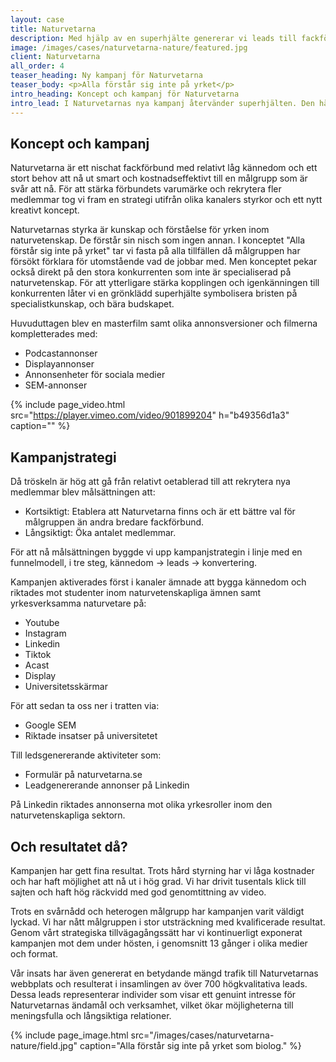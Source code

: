 ```yaml
---
layout: case
title: Naturvetarna
description: Med hjälp av en superhjälte genererar vi leads till fackförbundet Naturvetarna.
image: /images/cases/naturvetarna-nature/featured.jpg
client: Naturvetarna
all_order: 4
teaser_heading: Ny kampanj för Naturvetarna
teaser_body: <p>Alla förstår sig inte på yrket</p>
intro_heading: Koncept och kampanj för Naturvetarna
intro_lead: I Naturvetarnas nya kampanj återvänder superhjälten. Den här gången till en åker. Hur kan det generera leads?  
---
```


## Koncept och kampanj

Naturvetarna är ett nischat fackförbund med relativt låg kännedom och ett stort behov att nå ut smart och kostnadseffektivt till en målgrupp som är svår att nå. För att stärka förbundets varumärke och rekrytera fler medlemmar tog vi fram en strategi utifrån olika kanalers styrkor och ett nytt kreativt koncept.

Naturvetarnas styrka är kunskap och förståelse för yrken inom naturvetenskap. De förstår sin nisch som ingen annan. I konceptet "Alla förstår sig inte på yrket" tar vi fasta på alla tillfällen då målgruppen har försökt förklara för utomstående vad de jobbar med. Men konceptet pekar också direkt på den stora konkurrenten som inte är specialiserad på naturvetenskap. För att ytterligare stärka kopplingen och igenkänningen till konkurrenten låter vi en grönklädd superhjälte symbolisera bristen på specialistkunskap, och bära budskapet.

Huvuduttagen blev en masterfilm samt olika annonsversioner och filmerna kompletterades med: 

- Podcastannonser
- Displayannonser 
- Annonsenheter för sociala medier 
- SEM-annonser 

{%
  include page_video.html
  src="https://player.vimeo.com/video/901899204"
  h="b49356d1a3"
  caption=""
%}

## Kampanjstrategi
Då tröskeln är hög att gå från relativt oetablerad till att rekrytera nya medlemmar blev målsättningen att: 

- Kortsiktigt: Etablera att Naturvetarna finns och är ett bättre val för målgruppen än andra bredare fackförbund.
- Långsiktigt: Öka antalet medlemmar.

För att nå målsättningen byggde vi upp kampanjstrategin i linje med en funnelmodell, i tre steg, kännedom → leads → konvertering.  

Kampanjen aktiverades först i kanaler ämnade att bygga kännedom och riktades mot studenter inom naturvetenskapliga ämnen samt yrkesverksamma naturvetare på: 

- Youtube
- Instagram
- Linkedin
- Tiktok
- Acast
- Display
- Universitetsskärmar

För att sedan ta oss ner i tratten via: 

- Google SEM
- Riktade insatser på universitetet

Till ledsgenererande aktiviteter som:

- Formulär på naturvetarna.se
- Leadgenererande annonser på Linkedin

På Linkedin riktades annonserna mot olika yrkesroller inom den naturvetenskapliga sektorn.

## Och resultatet då?
Kampanjen har gett fina resultat. Trots hård styrning har vi låga kostnader och har haft möjlighet att nå ut i hög grad. Vi har drivit tusentals klick till sajten och haft hög räckvidd med god genomtittning av video. 

Trots en svårnådd och heterogen målgrupp har kampanjen varit väldigt lyckad. Vi har nått målgruppen i stor utsträckning med kvalificerade resultat. Genom vårt strategiska tillvägagångssätt har vi kontinuerligt exponerat kampanjen mot dem under hösten, i genomsnitt 13 gånger i olika medier och format. 

Vår insats har även genererat en betydande mängd trafik till Naturvetarnas webbplats och resulterat i insamlingen av över 700 högkvalitativa leads. Dessa leads representerar individer som visar ett genuint intresse för Naturvetarnas ändamål och verksamhet, vilket ökar möjligheterna till meningsfulla och långsiktiga relationer. 

{%
  include page_image.html
  src="/images/cases/naturvetarna-nature/field.jpg"
  caption="Alla förstår sig inte på yrket som biolog."
%}

